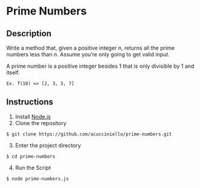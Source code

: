 # Prime Numbers

## Description

Write a method that, given a positive integer n, returns all the prime numbers less than n. Assume you’re only going to get valid input.

A prime number is a positive integer besides 1 that is only divisible by 1 and itself.

`Ex. f(10) => [2, 3, 5, 7]`

## Instructions

1. Install [Node.js](https://nodejs.org/en/download/)
2. Clone the repository

  `$ git clone https://github.com/acucciniello/prime-numbers.git`

3. Enter the project directory

  `$ cd prime-numbers `

4. Run the Script

  `$ node prime-numbers.js`

